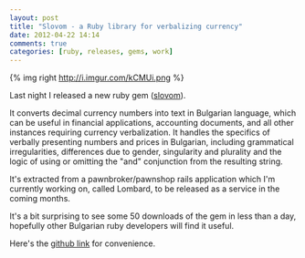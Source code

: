 ```yaml
---
layout: post
title: "Slovom - a Ruby library for verbalizing currency"
date: 2012-04-22 14:14
comments: true
categories: [ruby, releases, gems, work]
---
```


{% img right http://i.imgur.com/kCMUi.png %}

Last night I released a new ruby gem ([slovom](https://rubygems.org/gems/slovom)).

It converts decimal currency numbers into text in Bulgarian language, which can be useful in
financial applications, accounting documents, and all other instances requiring currency
verbalization. It handles the specifics of verbally presenting numbers and prices in Bulgarian,
including grammatical irregularities, differences due to gender, singularity and plurality
and the logic of using or omitting the "and" conjunction from the resulting string.

It's extracted from a pawnbroker/pawnshop rails application which I'm currently working on,
called Lombard, to be released as a service in the coming months.

It's a bit surprising to see some 50 downloads of the gem in less than a day, hopefully
other Bulgarian ruby developers will find it useful.

Here's the [github link](https://github.com/tarakanbg/slovom) for convenience.
